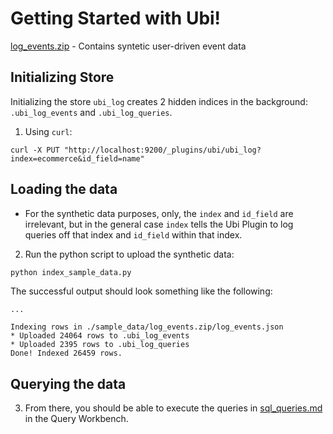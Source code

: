 # Getting Started with Ubi!

[log_events.zip](sample-data/log_events.zip) - Contains syntetic user-driven event data

## Initializing Store
Initializing the store `ubi_log` creates 2 hidden indices in the background: `.ubi_log_events` and `.ubi_log_queries`.  
1) Using `curl`:
```
curl -X PUT "http://localhost:9200/_plugins/ubi/ubi_log?index=ecommerce&id_field=name"
```
## Loading the data
- For the synthetic data purposes, only, the `index` and `id_field` are irrelevant, but in the general case `index` tells the Ubi Plugin to log queries off that index and `id_field` within that index.

2) Run the python script to upload the synthetic data:
```python
python index_sample_data.py
```

The successful output should look something like the following:
```
...

Indexing rows in ./sample_data/log_events.zip/log_events.json
* Uploaded 24064 rows to .ubi_log_events
* Uploaded 2395 rows to .ubi_log_queries
Done! Indexed 26459 rows.
```
## Querying the data
3) From there, you should be able to execute the queries in [sql_queries.md](./queries/sql_queries.md) in the Query Workbench.